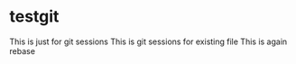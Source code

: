 # testgit
This is just for git sessions
This is git sessions for existing file
This is again rebase
